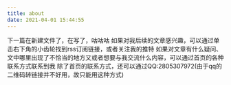 ```yaml
---
title: about
date: 2021-04-01 15:44:55
---
```


下一篇在新建文件了，在写了，咕咕咕
如果对我后续的文章感兴趣，可以通过单击右下角的小齿轮找到rss订阅链接，或者关注我的推特
如果对文章有什么疑问、文中哪里出现了不恰当的地方又或者想要与我交流什么内容，可以通过首页的各种联系方式联系到我
除了首页的联系方式，还可以通过QQ:2805307972(由于qq的二维码转链接并不好用，故只能用这种方式)